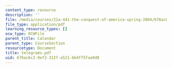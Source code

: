 ```yaml
---
content_type: resource
description: ''
file: /media/courses/21a-441-the-conquest-of-america-spring-2004/676ac6c29ef2312fa521bb4ff5faa9d8_telegrams.pdf
file_type: application/pdf
learning_resource_types: []
ocw_type: OCWFile
parent_title: Calendar
parent_type: CourseSection
resourcetype: Document
title: telegrams.pdf
uid: 676ac6c2-9ef2-312f-a521-bb4ff5faa9d8
---
```


